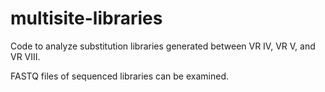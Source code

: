 # multisite-libraries
Code to analyze substitution libraries generated between VR IV, VR V, and VR VIII.

FASTQ files of sequenced libraries can be examined.

